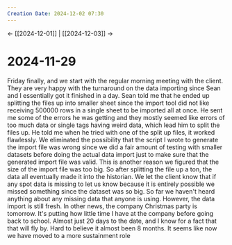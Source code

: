 ```yaml
---
Creation Date: 2024-12-02 07:30
---
```


<- [[2024-12-01]] | [[2024-12-03]]  ->

# 2024-11-29
Friday finally, and we start with the regular morning meeting with the client. They are very happy with the turnaround on the data importing since Sean and I essentially got it finished in a day. Sean told me that he ended up splitting the files up into smaller sheet since the import tool did not like receiving 500000 rows in a single sheet to be imported all at once. He sent me some of the errors he was getting and they mostly seemed like errors of too much data or single tags having weird data, which lead him to split the files up. He told me when he tried with one of the split up files, it worked flawlessly. We eliminated the possibility that the script I wrote to generate the import file was wrong since we did a fair amount of testing with smaller datasets before doing the actual data import just to make sure that the generated import file was valid. This is another reason we figured that the size of the import file was too big. So after splitting the file up a ton, the data all eventually made it into the historian. We let the client know that if any spot data is missing to let us know because it is entirely possible we missed something since the dataset was so big. So far we haven't heard anything about any missing data that anyone is using. However, the data import is still fresh. In other news, the company Christmas party is tomorrow. It's putting how little time I have at the company before going back to school. Almost just 20 days to the date, and I know for a fact that that will fly by. Hard to believe it almost been 8 months. It seems like now we have moved to a more sustainment role 
